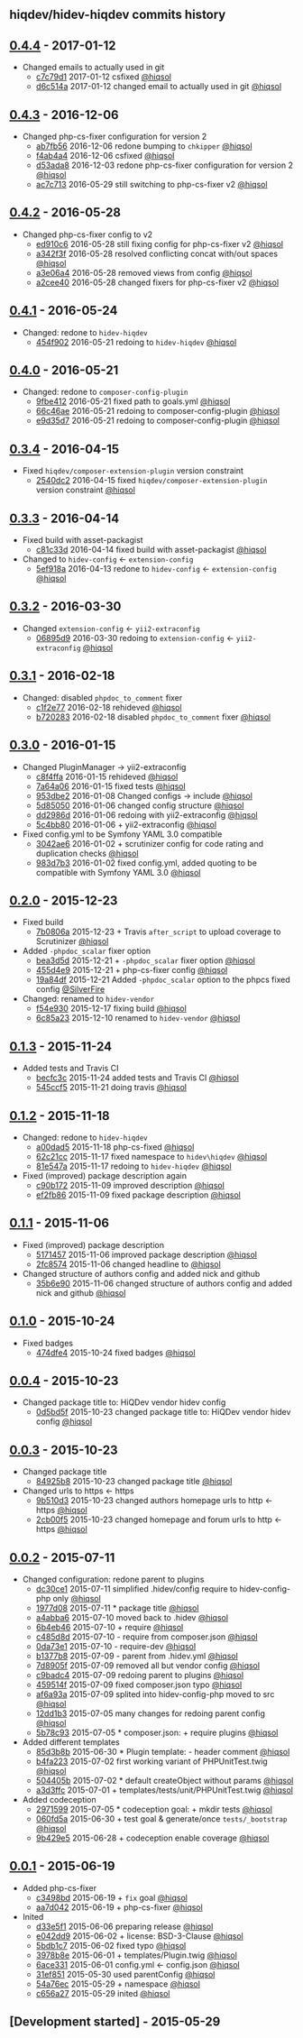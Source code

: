 hiqdev/hidev-hiqdev commits history
-----------------------------------

## [0.4.4] - 2017-01-12

- Changed emails to actually used in git
    - [c7c79d1] 2017-01-12 csfixed [@hiqsol]
    - [d6c514a] 2017-01-12 changed email to actually used in git [@hiqsol]

## [0.4.3] - 2016-12-06

- Changed php-cs-fixer configuration for version 2
    - [ab7fb56] 2016-12-06 redone bumping to `chkipper` [@hiqsol]
    - [f4ab4a4] 2016-12-06 csfixed [@hiqsol]
    - [d53ada8] 2016-12-03 redone php-cs-fixer configuration for version 2 [@hiqsol]
    - [ac7c713] 2016-05-29 still switching to php-cs-fixer v2 [@hiqsol]

## [0.4.2] - 2016-05-28

- Changed php-cs-fixer config to v2
    - [ed910c6] 2016-05-28 still fixing config for php-cs-fixer v2 [@hiqsol]
    - [a342f3f] 2016-05-28 resolved conflicting concat with/out spaces [@hiqsol]
    - [a3e06a4] 2016-05-28 removed views from config [@hiqsol]
    - [a2cee40] 2016-05-28 changed fixers for php-cs-fixer v2 [@hiqsol]

## [0.4.1] - 2016-05-24

- Changed: redone to `hidev-hiqdev`
    - [454f902] 2016-05-21 redoing to `hidev-hiqdev` [@hiqsol]

## [0.4.0] - 2016-05-21

- Changed: redone to `composer-config-plugin`
    - [9fbe412] 2016-05-21 fixed path to goals.yml [@hiqsol]
    - [66c46ae] 2016-05-21 redoing to composer-config-plugin [@hiqsol]
    - [e9d35d7] 2016-05-21 redoing to composer-config-plugin [@hiqsol]

## [0.3.4] - 2016-04-15

- Fixed `hiqdev/composer-extension-plugin` version constraint
    - [2540dc2] 2016-04-15 fixed `hiqdev/composer-extension-plugin` version constraint [@hiqsol]

## [0.3.3] - 2016-04-14

- Fixed build with asset-packagist
    - [c81c33d] 2016-04-14 fixed build with asset-packagist [@hiqsol]
- Changed to `hidev-config` <- `extension-config`
    - [5ef918a] 2016-04-13 redone to `hidev-config` <- `extension-config` [@hiqsol]

## [0.3.2] - 2016-03-30

- Changed `extension-config` <- `yii2-extraconfig`
    - [06895d9] 2016-03-30 redoing to `extension-config` <- `yii2-extraconfig` [@hiqsol]

## [0.3.1] - 2016-02-18

- Changed: disabled `phpdoc_to_comment` fixer
    - [c1f2e77] 2016-02-18 rehideved [@hiqsol]
    - [b720283] 2016-02-18 disabled `phpdoc_to_comment` fixer [@hiqsol]

## [0.3.0] - 2016-01-15

- Changed PluginManager -> yii2-extraconfig
    - [c8f4ffa] 2016-01-15 rehideved [@hiqsol]
    - [7a64a06] 2016-01-15 fixed tests [@hiqsol]
    - [953dbe2] 2016-01-08 Changed configs -> include [@hiqsol]
    - [5d85050] 2016-01-06 changed config structure [@hiqsol]
    - [dd2986d] 2016-01-06 redoing with yii2-extraconfig [@hiqsol]
    - [5c4bb80] 2016-01-06 + yii2-extraconfig [@hiqsol]
- Fixed config.yml to be Symfony YAML 3.0 compatible
    - [3042ae6] 2016-01-02 + scrutinizer config for code rating and duplication checks [@hiqsol]
    - [983d7b3] 2016-01-02 fixed config.yml, added quoting to be compatible with Symfony YAML 3.0 [@hiqsol]

## [0.2.0] - 2015-12-23

- Fixed build
    - [7b0806a] 2015-12-23 + Travis `after_script` to upload coverage to Scrutinizer [@hiqsol]
- Added `-phpdoc_scalar` fixer option
    - [bea3d5d] 2015-12-21 + `-phpdoc_scalar` fixer option [@hiqsol]
    - [455d4e9] 2015-12-21 + php-cs-fixer config [@hiqsol]
    - [19a84df] 2015-12-21 Added `-phpdoc_scalar` option to the phpcs fixed config [@SilverFire]
- Changed: renamed to `hidev-vendor`
    - [f54e930] 2015-12-17 fixing build [@hiqsol]
    - [6c85a23] 2015-12-10 renamed to `hidev-vendor` [@hiqsol]

## [0.1.3] - 2015-11-24

- Added tests and Travis CI
    - [becfc3c] 2015-11-24 added tests and Travis CI [@hiqsol]
    - [545ccf5] 2015-11-21 doing travis [@hiqsol]

## [0.1.2] - 2015-11-18

- Changed: redone to `hidev-hiqdev`
    - [a00dad5] 2015-11-18 php-cs-fixed [@hiqsol]
    - [62c21cc] 2015-11-17 fixed namespace to `hidev\hiqdev` [@hiqsol]
    - [81e547a] 2015-11-17 redoing to `hidev-hiqdev` [@hiqsol]
- Fixed (improved) package description again
    - [c90b172] 2015-11-09 improved description [@hiqsol]
    - [ef2fb86] 2015-11-09 fixed package description [@hiqsol]

## [0.1.1] - 2015-11-06

- Fixed (improved) package description
    - [5171457] 2015-11-06 improved package description [@hiqsol]
    - [2fc8574] 2015-11-06 changed headline to [@hiqsol]
- Changed structure of authors config and added nick and github
    - [35b6e90] 2015-11-06 changed structure of authors config and added nick and github [@hiqsol]

## [0.1.0] - 2015-10-24

- Fixed badges
    - [474dfe4] 2015-10-24 fixed badges [@hiqsol]

## [0.0.4] - 2015-10-23

- Changed package title to: HiQDev vendor hidev config
    - [0d5bd5f] 2015-10-23 changed package title to: HiQDev vendor hidev config [@hiqsol]

## [0.0.3] - 2015-10-23

- Changed package title
    - [84925b8] 2015-10-23 changed package title [@hiqsol]
- Changed urls to https <- https
    - [9b510d3] 2015-10-23 changed authors homepage urls to http <- https [@hiqsol]
    - [2cb00f5] 2015-10-23 changed homepage and forum urls to http <- https [@hiqsol]

## [0.0.2] - 2015-07-11

- Changed configuration: redone parent to plugins
    - [dc30ce1] 2015-07-11 simplified .hidev/config require to hidev-config-php only [@hiqsol]
    - [1977d08] 2015-07-11 * package title [@hiqsol]
    - [a4abba6] 2015-07-10 moved back to .hidev [@hiqsol]
    - [6b4eb46] 2015-07-10 + require [@hiqsol]
    - [c485d8d] 2015-07-10 - require from composer.json [@hiqsol]
    - [0da73e1] 2015-07-10 - require-dev [@hiqsol]
    - [b1377b8] 2015-07-09 - parent from .hidev.yml [@hiqsol]
    - [7d8905f] 2015-07-09 removed all but vendor config [@hiqsol]
    - [c9badc4] 2015-07-09 redoing parent to plugins [@hiqsol]
    - [459514f] 2015-07-09 fixed composer.json typo [@hiqsol]
    - [af6a93a] 2015-07-09 splited into hidev-config-php moved to src [@hiqsol]
    - [12dd1b3] 2015-07-05 many changes for redoing parent config [@hiqsol]
    - [5b78c93] 2015-07-05 * composer.json: + require plugins [@hiqsol]
- Added different templates
    - [85d3b8b] 2015-06-30 * Plugin template: - header comment [@hiqsol]
    - [b4fa223] 2015-07-02 first working variant of PHPUnitTest.twig [@hiqsol]
    - [504405b] 2015-07-02 * default createObject without params [@hiqsol]
    - [a3d3ffc] 2015-07-01 + templates/tests/unit/PHPUnitTest.twig [@hiqsol]
- Added codeception
    - [2971599] 2015-07-05 * codeception goal: + mkdir tests [@hiqsol]
    - [060fd5a] 2015-06-30 + test goal & generate/once `tests/_bootstrap` [@hiqsol]
    - [9b429e5] 2015-06-28 + codeception enable coverage [@hiqsol]

## [0.0.1] - 2015-06-19

- Added php-cs-fixer
    - [c3498bd] 2015-06-19 + `fix` goal [@hiqsol]
    - [aa7d042] 2015-06-19 + php-cs-fixer [@hiqsol]
- Inited
    - [d33e5f1] 2015-06-06 preparing release [@hiqsol]
    - [e042dd9] 2015-06-02 + license: BSD-3-Clause [@hiqsol]
    - [5bdb1c7] 2015-06-02 fixed typo [@hiqsol]
    - [3978b8e] 2015-06-01 + templates/Plugin.twig [@hiqsol]
    - [6ace331] 2015-06-01 config.yml <- config.json [@hiqsol]
    - [31ef851] 2015-05-30 used parentConfig [@hiqsol]
    - [54a76ec] 2015-05-29 + namespace [@hiqsol]
    - [c656a27] 2015-05-29 inited [@hiqsol]

## [Development started] - 2015-05-29

[@hiqsol]: https://github.com/hiqsol
[sol@hiqdev.com]: https://github.com/hiqsol
[@SilverFire]: https://github.com/SilverFire
[d.naumenko.a@gmail.com]: https://github.com/SilverFire
[@tafid]: https://github.com/tafid
[andreyklochok@gmail.com]: https://github.com/tafid
[@BladeRoot]: https://github.com/BladeRoot
[bladeroot@gmail.com]: https://github.com/BladeRoot
[ed910c6]: https://github.com/hiqdev/hidev-hiqdev/commit/ed910c6
[a342f3f]: https://github.com/hiqdev/hidev-hiqdev/commit/a342f3f
[a3e06a4]: https://github.com/hiqdev/hidev-hiqdev/commit/a3e06a4
[a2cee40]: https://github.com/hiqdev/hidev-hiqdev/commit/a2cee40
[454f902]: https://github.com/hiqdev/hidev-hiqdev/commit/454f902
[9fbe412]: https://github.com/hiqdev/hidev-hiqdev/commit/9fbe412
[66c46ae]: https://github.com/hiqdev/hidev-hiqdev/commit/66c46ae
[e9d35d7]: https://github.com/hiqdev/hidev-hiqdev/commit/e9d35d7
[2540dc2]: https://github.com/hiqdev/hidev-hiqdev/commit/2540dc2
[c81c33d]: https://github.com/hiqdev/hidev-hiqdev/commit/c81c33d
[5ef918a]: https://github.com/hiqdev/hidev-hiqdev/commit/5ef918a
[06895d9]: https://github.com/hiqdev/hidev-hiqdev/commit/06895d9
[c1f2e77]: https://github.com/hiqdev/hidev-hiqdev/commit/c1f2e77
[b720283]: https://github.com/hiqdev/hidev-hiqdev/commit/b720283
[c8f4ffa]: https://github.com/hiqdev/hidev-hiqdev/commit/c8f4ffa
[7a64a06]: https://github.com/hiqdev/hidev-hiqdev/commit/7a64a06
[953dbe2]: https://github.com/hiqdev/hidev-hiqdev/commit/953dbe2
[5d85050]: https://github.com/hiqdev/hidev-hiqdev/commit/5d85050
[dd2986d]: https://github.com/hiqdev/hidev-hiqdev/commit/dd2986d
[5c4bb80]: https://github.com/hiqdev/hidev-hiqdev/commit/5c4bb80
[3042ae6]: https://github.com/hiqdev/hidev-hiqdev/commit/3042ae6
[983d7b3]: https://github.com/hiqdev/hidev-hiqdev/commit/983d7b3
[7b0806a]: https://github.com/hiqdev/hidev-hiqdev/commit/7b0806a
[bea3d5d]: https://github.com/hiqdev/hidev-hiqdev/commit/bea3d5d
[455d4e9]: https://github.com/hiqdev/hidev-hiqdev/commit/455d4e9
[19a84df]: https://github.com/hiqdev/hidev-hiqdev/commit/19a84df
[f54e930]: https://github.com/hiqdev/hidev-hiqdev/commit/f54e930
[6c85a23]: https://github.com/hiqdev/hidev-hiqdev/commit/6c85a23
[becfc3c]: https://github.com/hiqdev/hidev-hiqdev/commit/becfc3c
[545ccf5]: https://github.com/hiqdev/hidev-hiqdev/commit/545ccf5
[a00dad5]: https://github.com/hiqdev/hidev-hiqdev/commit/a00dad5
[62c21cc]: https://github.com/hiqdev/hidev-hiqdev/commit/62c21cc
[81e547a]: https://github.com/hiqdev/hidev-hiqdev/commit/81e547a
[c90b172]: https://github.com/hiqdev/hidev-hiqdev/commit/c90b172
[ef2fb86]: https://github.com/hiqdev/hidev-hiqdev/commit/ef2fb86
[5171457]: https://github.com/hiqdev/hidev-hiqdev/commit/5171457
[2fc8574]: https://github.com/hiqdev/hidev-hiqdev/commit/2fc8574
[35b6e90]: https://github.com/hiqdev/hidev-hiqdev/commit/35b6e90
[474dfe4]: https://github.com/hiqdev/hidev-hiqdev/commit/474dfe4
[0d5bd5f]: https://github.com/hiqdev/hidev-hiqdev/commit/0d5bd5f
[84925b8]: https://github.com/hiqdev/hidev-hiqdev/commit/84925b8
[9b510d3]: https://github.com/hiqdev/hidev-hiqdev/commit/9b510d3
[2cb00f5]: https://github.com/hiqdev/hidev-hiqdev/commit/2cb00f5
[dc30ce1]: https://github.com/hiqdev/hidev-hiqdev/commit/dc30ce1
[1977d08]: https://github.com/hiqdev/hidev-hiqdev/commit/1977d08
[a4abba6]: https://github.com/hiqdev/hidev-hiqdev/commit/a4abba6
[6b4eb46]: https://github.com/hiqdev/hidev-hiqdev/commit/6b4eb46
[c485d8d]: https://github.com/hiqdev/hidev-hiqdev/commit/c485d8d
[0da73e1]: https://github.com/hiqdev/hidev-hiqdev/commit/0da73e1
[b1377b8]: https://github.com/hiqdev/hidev-hiqdev/commit/b1377b8
[7d8905f]: https://github.com/hiqdev/hidev-hiqdev/commit/7d8905f
[c9badc4]: https://github.com/hiqdev/hidev-hiqdev/commit/c9badc4
[459514f]: https://github.com/hiqdev/hidev-hiqdev/commit/459514f
[af6a93a]: https://github.com/hiqdev/hidev-hiqdev/commit/af6a93a
[12dd1b3]: https://github.com/hiqdev/hidev-hiqdev/commit/12dd1b3
[5b78c93]: https://github.com/hiqdev/hidev-hiqdev/commit/5b78c93
[85d3b8b]: https://github.com/hiqdev/hidev-hiqdev/commit/85d3b8b
[b4fa223]: https://github.com/hiqdev/hidev-hiqdev/commit/b4fa223
[504405b]: https://github.com/hiqdev/hidev-hiqdev/commit/504405b
[a3d3ffc]: https://github.com/hiqdev/hidev-hiqdev/commit/a3d3ffc
[2971599]: https://github.com/hiqdev/hidev-hiqdev/commit/2971599
[060fd5a]: https://github.com/hiqdev/hidev-hiqdev/commit/060fd5a
[9b429e5]: https://github.com/hiqdev/hidev-hiqdev/commit/9b429e5
[c3498bd]: https://github.com/hiqdev/hidev-hiqdev/commit/c3498bd
[aa7d042]: https://github.com/hiqdev/hidev-hiqdev/commit/aa7d042
[d33e5f1]: https://github.com/hiqdev/hidev-hiqdev/commit/d33e5f1
[e042dd9]: https://github.com/hiqdev/hidev-hiqdev/commit/e042dd9
[5bdb1c7]: https://github.com/hiqdev/hidev-hiqdev/commit/5bdb1c7
[3978b8e]: https://github.com/hiqdev/hidev-hiqdev/commit/3978b8e
[6ace331]: https://github.com/hiqdev/hidev-hiqdev/commit/6ace331
[31ef851]: https://github.com/hiqdev/hidev-hiqdev/commit/31ef851
[54a76ec]: https://github.com/hiqdev/hidev-hiqdev/commit/54a76ec
[c656a27]: https://github.com/hiqdev/hidev-hiqdev/commit/c656a27
[f4ab4a4]: https://github.com/hiqdev/hidev-hiqdev/commit/f4ab4a4
[d53ada8]: https://github.com/hiqdev/hidev-hiqdev/commit/d53ada8
[ac7c713]: https://github.com/hiqdev/hidev-hiqdev/commit/ac7c713
[ab7fb56]: https://github.com/hiqdev/hidev-hiqdev/commit/ab7fb56
[c7c79d1]: https://github.com/hiqdev/hidev-hiqdev/commit/c7c79d1
[d6c514a]: https://github.com/hiqdev/hidev-hiqdev/commit/d6c514a
[Under development]: https://github.com/hiqdev/hidev-hiqdev/compare/0.4.3...HEAD
[0.4.3]: https://github.com/hiqdev/hidev-hiqdev/compare/0.4.2...0.4.3
[0.4.2]: https://github.com/hiqdev/hidev-hiqdev/compare/0.4.1...0.4.2
[0.4.1]: https://github.com/hiqdev/hidev-hiqdev/compare/0.4.0...0.4.1
[0.4.0]: https://github.com/hiqdev/hidev-hiqdev/compare/0.3.4...0.4.0
[0.3.4]: https://github.com/hiqdev/hidev-hiqdev/compare/0.3.3...0.3.4
[0.3.3]: https://github.com/hiqdev/hidev-hiqdev/compare/0.3.2...0.3.3
[0.3.2]: https://github.com/hiqdev/hidev-hiqdev/compare/0.3.1...0.3.2
[0.3.1]: https://github.com/hiqdev/hidev-hiqdev/compare/0.3.0...0.3.1
[0.3.0]: https://github.com/hiqdev/hidev-hiqdev/compare/0.2.0...0.3.0
[0.2.0]: https://github.com/hiqdev/hidev-hiqdev/compare/0.1.3...0.2.0
[0.1.3]: https://github.com/hiqdev/hidev-hiqdev/compare/0.1.2...0.1.3
[0.1.2]: https://github.com/hiqdev/hidev-hiqdev/compare/0.1.1...0.1.2
[0.1.1]: https://github.com/hiqdev/hidev-hiqdev/compare/0.1.0...0.1.1
[0.1.0]: https://github.com/hiqdev/hidev-hiqdev/compare/0.0.4...0.1.0
[0.0.4]: https://github.com/hiqdev/hidev-hiqdev/compare/0.0.3...0.0.4
[0.0.3]: https://github.com/hiqdev/hidev-hiqdev/compare/0.0.2...0.0.3
[0.0.2]: https://github.com/hiqdev/hidev-hiqdev/compare/0.0.1...0.0.2
[0.0.1]: https://github.com/hiqdev/hidev-hiqdev/releases/tag/0.0.1
[0.4.4]: https://github.com/hiqdev/hidev-hiqdev/compare/0.4.3...0.4.4
